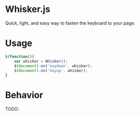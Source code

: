 # Whisker.js

Quick, light, and easy way to fasten the keyboard to your page.

# Usage

```javascript
$(function(){
	var whisker = Whisker();
	$(document).on('keydown', whisker);
	$(document).on('keyup', whisker);
}
```

# Behavior

TODO:
